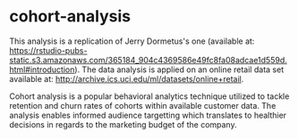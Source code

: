 # cohort-analysis

This analysis is a replication of Jerry Dormetus's one (available at: https://rstudio-pubs-static.s3.amazonaws.com/365184_904c4369586e49fc8fa08adcae1d559d.html#introduction).
The data analysis is applied on an online retail data set available at: http://archive.ics.uci.edu/ml/datasets/online+retail.

Cohort analysis is a popular behavioral analytics technique utilized to tackle retention and churn rates of cohorts within available customer data. The analysis enables informed audience targetting which translates to healthier decisions in regards to the marketing budget of the company.

